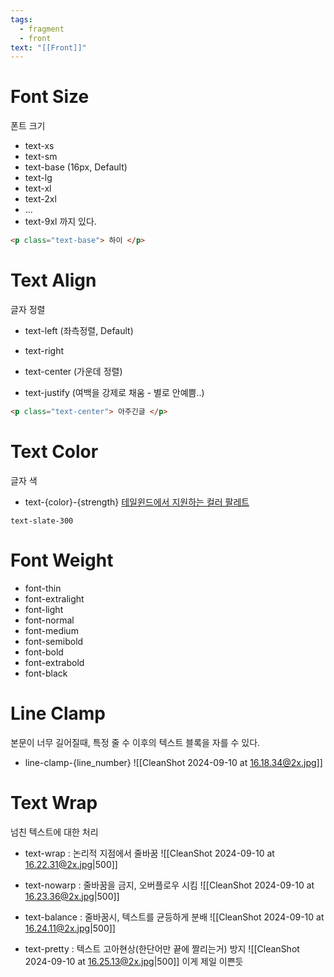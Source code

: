 ```yaml
---
tags:
  - fragment
  - front
text: "[[Front]]"
---
```


# Font Size
폰트 크기
- text-xs
- text-sm
- text-base (16px, Default)
- text-lg
- text-xl
- text-2xl
- ...
- text-9xl 까지 있다.

```HTML
<p class="text-base"> 하이 </p>
```
# Text Align
글자 정렬
- text-left (좌측정렬, Default)
- text-right 

- text-center (가운데 정렬)
- text-justify (여백을 강제로 채움 - 별로 안예쁨..)
```HTML
<p class="text-center"> 아주긴글 </p>
```

# Text Color
글자 색
- text-{color}-{strength}
[테일윈드에서 지원하는 컬러 팔레트](https://tailwindcss.com/docs/customizing-colors)

```
text-slate-300
```


# Font Weight
- font-thin
- font-extralight
- font-light
- font-normal
- font-medium
- font-semibold
- font-bold
- font-extrabold
- font-black

# Line Clamp
본문이 너무 길어질때, 특정 줄 수 이후의 텍스트 블록을 자를 수 있다.
- line-clamp-{line_number}
![[CleanShot 2024-09-10 at 16.18.34@2x.jpg]]

# Text Wrap
넘친 텍스트에 대한 처리

- text-wrap : 논리적 지점에서 줄바꿈
![[CleanShot 2024-09-10 at 16.22.31@2x.jpg|500]]
- text-nowarp : 줄바꿈을 금지, 오버플로우 시킴
![[CleanShot 2024-09-10 at 16.23.36@2x.jpg|500]]

- text-balance : 줄바꿈시, 텍스트를 균등하게 분배
![[CleanShot 2024-09-10 at 16.24.11@2x.jpg|500]]

- text-pretty : 텍스트 고아현상(한단어만 끝에 짤리는거) 방지
![[CleanShot 2024-09-10 at 16.25.13@2x.jpg|500]]
이게 제일 이쁜듯








